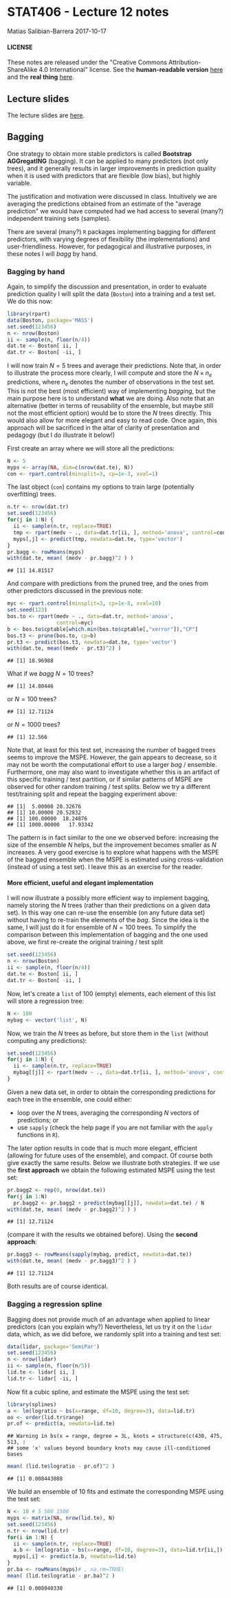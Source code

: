 STAT406 - Lecture 12 notes
================
Matias Salibian-Barrera
2017-10-17

#### LICENSE

These notes are released under the "Creative Commons Attribution-ShareAlike 4.0 International" license. See the **human-readable version** [here](https://creativecommons.org/licenses/by-sa/4.0/) and the **real thing** [here](https://creativecommons.org/licenses/by-sa/4.0/legalcode).

Lecture slides
--------------

The lecture slides are [here](STAT406-17-lecture-12.pdf).

Bagging
-------

One strategy to obtain more stable predictors is called **Bootstrap AGGregatING** (bagging). It can be applied to many predictors (not only trees), and it generally results in larger improvements in prediction quality when it is used with predictors that are flexible (low bias), but highly variable.

The justification and motivation were discussed in class. Intuitively we are averaging the predictions obtained from an estimate of the "average prediction" we would have computed had we had access to several (many?) independent training sets (samples).

There are several (many?) `R` packages implementing bagging for different predictors, with varying degrees of flexibility (the implementations) and user-friendliness. However, for pedagogical and illustrative purposes, in these notes I will *bagg* by hand.

### Bagging by hand

Again, to simplify the discussion and presentation, in order to evaluate prediction quality I will split the data (`Boston`) into a training and a test set. We do this now:

``` r
library(rpart)
data(Boston, package='MASS')
set.seed(123456)
n <- nrow(Boston)
ii <- sample(n, floor(n/4))
dat.te <- Boston[ ii, ]
dat.tr <- Boston[ -ii, ]
```

I will now train *N* = 5 trees and average their predictions. Note that, in order to illustrate the process more clearly, I will compute and store the *N* × *n*<sub>*e*</sub> predictions, where *n*<sub>*e*</sub> denotes the number of observations in the test set. This is not the best (most efficient) way of implementing *bagging*, but the main purpose here is to understand **what** we are doing. Also note that an alternative (better in terms of reusability of the ensemble, but maybe still not the most efficient option) would be to store the *N* trees directly. This would also allow for more elegant and easy to read code. Once again, this approach will be sacrificed in the altar of clarity of presentation and pedagogy (but I do illustrate it below!)

First create an array where we will store all the predictions:

``` r
N <- 5
myps <- array(NA, dim=c(nrow(dat.te), N))
con <- rpart.control(minsplit=3, cp=1e-3, xval=1)
```

The last object (`con`) contains my options to train large (potentially overfitting) trees.

``` r
n.tr <- nrow(dat.tr)
set.seed(123456)
for(j in 1:N) {
  ii <- sample(n.tr, replace=TRUE)
  tmp <- rpart(medv ~ ., data=dat.tr[ii, ], method='anova', control=con)
  myps[,j] <- predict(tmp, newdata=dat.te, type='vector')
}
pr.bagg <- rowMeans(myps)
with(dat.te, mean( (medv - pr.bagg)^2 ) )
```

    ## [1] 14.81517

And compare with predictions from the pruned tree, and the ones from other predictors discussed in the previous note:

``` r
myc <- rpart.control(minsplit=3, cp=1e-8, xval=10)
set.seed(123)
bos.to <- rpart(medv ~ ., data=dat.tr, method='anova',
                control=myc)
b <- bos.to$cptable[which.min(bos.to$cptable[,"xerror"]),"CP"]
bos.t3 <- prune(bos.to, cp=b)
pr.t3 <- predict(bos.t3, newdata=dat.te, type='vector')
with(dat.te, mean((medv - pr.t3)^2) )
```

    ## [1] 18.96988

What if we *bagg* *N* = 10 trees?

    ## [1] 14.80446

or *N* = 100 trees?

    ## [1] 12.71124

or *N* = 1000 trees?

    ## [1] 12.566

Note that, at least for this test set, increasing the number of bagged trees seems to improve the MSPE. However, the gain appears to decrease, so it may not be worth the computational effort to use a larger *bag* / ensemble. Furthermore, one may also want to investigate whether this is an artifact of this specific training / test partition, or if similar patterns of MSPE are observed for other random training / test splits. Below we try a different test/training split and repeat the bagging experiment above:

    ## [1]  5.00000 20.32676
    ## [1] 10.00000 20.52832
    ## [1] 100.00000  18.24876
    ## [1] 1000.00000   17.93342

The pattern is in fact similar to the one we observed before: increasing the size of the ensemble *N* helps, but the improvement becomes smaller as *N* increases. A very good exercise is to explore what happens with the MSPE of the bagged ensemble when the MSPE is estimated using cross-validation (instead of using a test set). I leave this as an exercise for the reader.

#### More efficient, useful and elegant implementation

I will now illustrate a possibly more efficient way to implement bagging, namely storing the *N* trees (rather than their predictions on a given data set). In this way one can re-use the ensemble (on any future data set) without having to re-train the elements of the *bag*. Since the idea is the same, I will just do it for ensemble of *N* = 100 trees. To simplify the comparison between this implementation of bagging and the one used above, we first re-create the original training / test split

``` r
set.seed(123456)
n <- nrow(Boston)
ii <- sample(n, floor(n/4))
dat.te <- Boston[ ii, ]
dat.tr <- Boston[ -ii, ]
```

Now, let's create a `list` of 100 (empty) elements, each element of this list will store a regression tree:

``` r
N <- 100
mybag <- vector('list', N)
```

Now, we train the *N* trees as before, but store them in the `list` (without computing any predictions):

``` r
set.seed(123456)
for(j in 1:N) {
  ii <- sample(n.tr, replace=TRUE)
  mybag[[j]] <- rpart(medv ~ ., data=dat.tr[ii, ], method='anova', control=con)
}
```

Given a new data set, in order to obtain the corresponding predictions for each tree in the ensemble, one could either:

-   loop over the *N* trees, averaging the corresponding *N* vectors of predictions; or
-   use `sapply` (check the help page if you are not familiar with the `apply` functions in `R`).

The later option results in code that is much more elegant, efficient (allowing for future uses of the ensemble), and compact. Of course both give exactly the same results. Below we illustrate both strategies. If we use the **first approach** we obtain the following estimated MSPE using the test set:

``` r
pr.bagg2 <- rep(0, nrow(dat.te))
for(j in 1:N)
  pr.bagg2 <- pr.bagg2 + predict(mybag[[j]], newdata=dat.te) / N
with(dat.te, mean( (medv - pr.bagg2)^2 ) )
```

    ## [1] 12.71124

(compare it with the results we obtained before). Using the **second approach**:

``` r
pr.bagg3 <- rowMeans(sapply(mybag, predict, newdata=dat.te))
with(dat.te, mean( (medv - pr.bagg3)^2 ) )
```

    ## [1] 12.71124

Both results are of course identical.

### Bagging a regression spline

Bagging does not provide much of an advantage when applied to linear predictors (can you explain why?) Nevertheless, let us try it on the `lidar` data, which, as we did before, we randomly split into a training and test set:

``` r
data(lidar, package='SemiPar')
set.seed(123456)
n <- nrow(lidar)
ii <- sample(n, floor(n/5))
lid.te <- lidar[ ii, ]
lid.tr <- lidar[ -ii, ]
```

Now fit a cubic spline, and estimate the MSPE using the test set:

``` r
library(splines)
a <- lm(logratio ~ bs(x=range, df=10, degree=3), data=lid.tr) 
oo <- order(lid.tr$range)
pr.of <- predict(a, newdata=lid.te)
```

    ## Warning in bs(x = range, degree = 3L, knots = structure(c(430, 475, 513, :
    ## some 'x' values beyond boundary knots may cause ill-conditioned bases

``` r
mean( (lid.te$logratio - pr.of)^2 )
```

    ## [1] 0.008443088

We build an ensemble of 10 fits and estimate the corresponding MSPE using the test set:

``` r
N <- 10 # 5 500 1500
myps <- matrix(NA, nrow(lid.te), N)
set.seed(123456)
n.tr <- nrow(lid.tr)
for(i in 1:N) {
  ii <- sample(n.tr, replace=TRUE)
  a.b <- lm(logratio ~ bs(x=range, df=10, degree=3), data=lid.tr[ii,]) 
  myps[,i] <- predict(a.b, newdata=lid.te)
}
pr.ba <- rowMeans(myps)# , na.rm=TRUE)
mean( (lid.te$logratio - pr.ba)^2 )
```

    ## [1] 0.008040338
